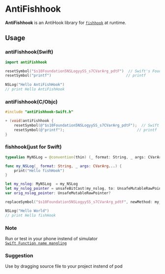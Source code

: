 # AntiFishhook

__AntiFishhook__ is an AntiHook library for [`fishhook`][fishhook] at runtime.

[fishhook]: https://github.com/facebook/fishhook
[Swift Name Mangling]: https://www.mikeash.com/pyblog/friday-qa-2014-08-15-swift-name-mangling.html

## Usage

### antiFishhook(Swift)

```swift
import antiFishhook

resetSymbol("$s10Foundation5NSLogyySS_s7CVarArg_pdtF")  // Swift's Foudation.NSLog
resetSymbol("printf")                                  // printf
  
NSLog("Hello AntiFishHook")
// print Hello AntiFishHook

```

### antiFishhook(C/Objc)

```Objective-C
#include "antiFishhook-Swift.h"

+ (void)antiFishhook {
    resetSymbol(@"$s10Foundation5NSLogyySS_s7CVarArg_pdtF");  // Swift's Foudation.NSLog
    resetSymbol(@"printf");                                 // printf
}
```

### fishhook(just for Swift)

```swift
typealias MyNSLog = @convention(thin) (_ format: String, _ args: CVarArg...) -> Void

func my_NSLog(_ format: String, _ args: CVarArg...) {
    print("Hello fishHook")
}

let my_nslog: MyNSLog  = my_NSLog
let my_nslog_pointer = unsafeBitCast(my_nslog, to: UnsafeMutableRawPointer.self)
var orig_nslog_pointer: UnsafeMutableRawPointer?

replaceSymbol("$s10Foundation5NSLogyySS_s7CVarArg_pdtF", newMethod: my_nslog_pointer, oldMethod: &orig_nslog_pointer)

NSLog("Hello World")
// print Hello fishHook

```


### Note

 Run or test in your phone instend of simulator   
 [`Swift Function name mangling`][Swift Name Mangling]

### Suggestion

Use by dragging source file to your project instend of pod
